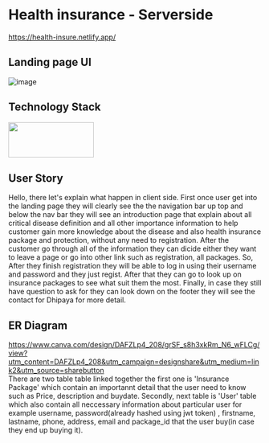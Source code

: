 # Health insurance - Serverside
https://health-insure.netlify.app/
##  Landing page UI
![image](https://user-images.githubusercontent.com/101511565/213957553-acd83a45-9580-4398-8ee7-c8b47ed021d8.png)

##  Technology Stack
<p float="left">
  <img src="https://expressjs.com/images/express-facebook-share.png" width="170px" height="70px" />  
</p>

## User Story
  Hello, there let's explain what happen in client side. First once user get into the landing page they will clearly see the the navigation bar up top
  and below the nav bar they will see an introduction page that explain about all critical disease definition and all other importance information 
  to help customer gain more knowledge about the disease and also health insurance package and protection, without any need to registration. After the customer 
  go through all of the information they can dicide either they want to leave a page or go into other link such as registration, all packages. So, After they finish
  registration they will be able to log in using their username and password and they just regist. After that they can go to look up on insurance packages to see
  what suit them the most. Finally, in case they still have question to ask for they can look down on the footer they will see the contact for Dhipaya for more detail.

## ER Diagram 
   https://www.canva.com/design/DAFZLp4_208/grSF_s8h3xkRm_N6_wFLCg/view?utm_content=DAFZLp4_208&utm_campaign=designshare&utm_medium=link2&utm_source=sharebutton <br />
   There are two table table linked together the first one is 'Insurance Package' which contain an importannt detail that the user need to know such as Price, description
   and buydate. Secondly, next table is 'User' table which also contain all neccessary information about particular user for example username, password(already hashed using jwt token)
   , firstname, lastname, phone, address, email and package_id that the user buy(in case they end up buying it).
